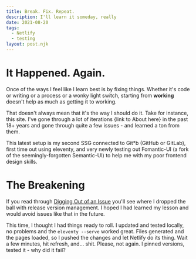 ```yaml
---
title: Break. Fix. Repeat.
description: I'll learn it someday, really
date: 2021-08-20
tags:
  - Netlify
  - testing
layout: post.njk
---
```


# It Happened. Again.

Once of the ways I feel like I learn best is by fixing things. Whether it's code or writing or a process or a wonky light switch, starting from __working__ doesn't help as much as getting it to working.

That doesn't always mean that it's the way I should do it. Take for instance, this site. I've gone through a lot of iterations {link to About here} in the past 18+ years and gone through quite a few issues - and learned a ton from them.

This latest setup is my second SSG connected to Git*b (GitHub or GitLab), first time out using eleventy, and very newly testing out Fomantic-UI (a fork of the seemingly-forgotten Semantic-UI) to help me with my poor frontend design skills.

# The Breakening

If you read through [Digging Out of an Issue](/notes/03/digging-out-of-an-issue) you'll see where I dropped the ball with release version management. I hoped I had learned my lesson and would avoid issues like that in the future.

This time, I thought I had things ready to roll. I updated and tested locally, no problems and the `eleventy --serve` worked great. Files generated and the pages loaded, so I pushed the changes and let Netlify do its thing. Wait a few minutes, hit refresh, and... shit. Please, not again. I pinned versions, tested it - why did it fail?
